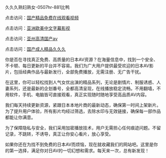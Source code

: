 久久久熟妇熟女-0507hr-881比鸭


点击访问：<a href="https://cfad.pages.dev/">国产精品免费在线观看视频</a>

点击访问：<a href="https://gfd-5xg.pages.dev/">亚洲欧美中文字幕影视</a>

点击访问：<a href="https://bsdf-5f5.pages.dev/">亚州高清国产av</a>

点击访问：<a href="https://gda-c7m.pages.dev/">国产成人精品久久久</a>

你是否在寻找真正免费、高质量的日本AV资源？在海量信息中，找到一个安全、不卡顿、每日更新的平台并不容易。我们为广大用户提供最受欢迎的日本AV影片，包括经典作品与最新发行，全部免费播放，无需注册、无广告干扰。

在这里，你可以轻松找到人气女优出演的精品系列，无论是剧情片、制服诱惑、人妻系列，还是最新的企划番号，全都高清呈现，在线播放稳定流畅。不用翻墙，不用软件，手机、电脑皆可直接观看，真正实现随时随地享受高品质AV内容。

我们每天持续更新资源，紧跟日本本地片商的最新动态，确保第一时间上架新片。为了提升用户体验，所有影片均经过筛选，去除水印与无效链接，确保每一部作品都能让你满意。

为了保障隐私与安全，我们采用加密播放技术，用户无需担心任何痕迹问题。不留记录，不跳转，不诱导，真正让你安心看片，放心享受。

如果你还在为找不到免费的日本AV而烦恼，现在就收藏我们的网站吧。这里是你的第一选择，满足你对日AV的一切幻想和需求。每天来一次，总有新发现！


<span style="display:none;">[Canonical link ( https://github.com/nm20250705/486546 ）</span>
